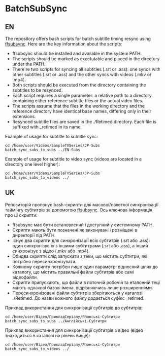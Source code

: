 # BatchSubSync

## EN

The repository offers bash scripts for batch subtitle timing resync using [ffsubsync](https://github.com/smacke/ffsubsync). Here are the key information about the scripts:

- ffsubsync should be installed and available in the system PATH.
- The scripts should be marked as exectutable and placed in the directory under the PATH.
- There're two scripts for syncing all subtitles (.srt or .ass): one syncs with other subtitles (.srt or .ass) and the other syncs with videos (.mkv or .mp4). 
- Both scripts should be executed from the directory containing the subtitles to be resynced.
- Each script requires a single parameter: a relative path to a directory containing either reference subtitle files or the actual video files.
- The scripts assume that the files in the working directory and the reference directory have identical base names, differing only in their extensions.
- Resynced subtitle files are saved in the ./Retimed directory. Each file is suffixed with _retimed in its name.

Example of usage for subtitle to subtitle sync:

```
cd /home/user/Videos/SampleTVSeries/JP-Subs
batch_sync_subs_to_subs ../EN-Subs
```

Example of usage for subtitle to video sync (videos are located in a directory one level higher):

```
cd /home/user/Videos/SampleTVSeries/JP-Subs
batch_sync_subs_to_videos ../
```



## UK

Репозиторій пропонує bash-скрипти для масової/пакетної синхронізації таймінгу субтитрів за допомогою [ffsubsync](https://github.com/smacke/ffsubsync). Ось ключова інформація про ці скрипти:

- ffsubsync має бути встановлений і доступний у системному PATH.
- Скрипти мають бути позначені як виконувані і розміщені в директорії під PATH.
- Існує два скрипти для синхронізації всіх субтитрів (.srt або .ass): один синхронізує їх з іншими субтитрами (.srt або .ass), а інший синхронізує з відео (.mkv або .mp4). 
- Обидва скрипти слід запускати з теки, що містить субтитри, які потрібно пересинхронізувати.
- Кожному скрипту потрібен лише один параметр: відносний шлях до каталогу, що містить правильні файли субтитрів або самі відеофайли.
- Скрипти припускають, що файли в поточній робочій та еталонній теці мають однакові базові імена, відрізняючись лише розширеннями.
- Пересинхронізовані файли субтитрів зберігаються у каталозі ./Retimed. До назви кожного файлу додається суфікс _retimed.

Приклад використання для синхронізації субтитрів до субтитрів:

```
cd /home/user/Відео/ПрикладСеріалу/Японські-Субтитри
batch_sync_subs_to_subs ../Англійські-Субтитри
```

Приклад використання для синхронізації субтитрів з відео (відео знаходиться в каталозі на рівень вище):

```
cd /home/user/Відео/ПрикладСеріалу/Японські-Субтитри
batch_sync_subs_to_videos ../
```

